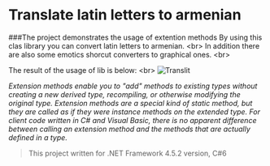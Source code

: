 # Translate latin letters to armenian 
###The project demonstrates the usage of extention methods
By using this clas library you can convert latin letters to armenian. <br\>
In addition there are also some emotics shorcut converters to graphical ones. <br\>

The result of the usage of lib is below: <br\>
![Translit](/images/translit.gif)

<i>Extension methods enable you to "add" methods to existing types without creating a new derived type, recompiling, or otherwise modifying the original type. Extension methods are a special kind of static method, but they are called as if they were instance methods on the extended type. For client code written in C# and Visual Basic, there is no apparent difference between calling an extension method and the methods that are actually defined in a type. </i>

> This project written for .NET Framework 4.5.2 version, C#6